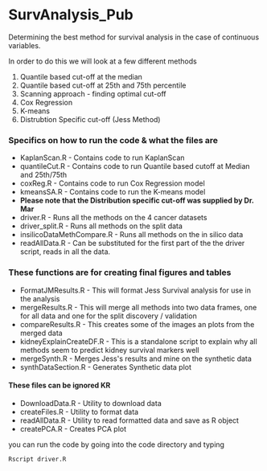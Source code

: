 # SurvAnalysis_Pub
Determining the best method for survival analysis in the case of continuous variables.

In order to do this we will look at a few different methods

1. Quantile based cut-off at the median
2. Quantile based cut-off at 25th and 75th percentile
3. Scanning approach - finding optimal cut-off
4. Cox Regression
5. K-means
6. Distrubtion Specific cut-off (Jess Method)

### Specifics on how to run the code & what the files are

* KaplanScan.R - Contains code to run KaplanScan
* quantileCut.R - Contains code to run Quantile based cutoff at Median and 25th/75th
* coxReg.R - Contains code to run Cox Regression model
* kmeansSA.R - Contains code to run the K-means model
* **Please note that the Distribution specific cut-off was supplied by Dr. Mar**
* driver.R - Runs all the methods on the 4 cancer datasets
* driver_split.R - Runs all methods on the split data
* insilicoDataMethCompare.R - Runs all methods on the in silico data
* readAllData.R - Can be substituted for the first part of the the driver script, reads in all the data. 

### These functions are for creating final figures and tables 

* FormatJMResults.R - This will format Jess Survival analysis for use in the analysis 
* mergeResults.R - This will merge all methods into two data frames, one for all data and one for the split discovery / validation
* compareResults.R - This creates some of the images an plots from the merged data 
* kidneyExplainCreateDF.R - This is a standalone script to explain why all methods seem to predict kidney survival markers well
* mergeSynth.R - Merges Jess's results and mine on the synthetic data
* synthDataSection.R - Generates Synthetic data plot

#### These files can be ignored KR

* DownloadData.R - Utility to download data
* createFiles.R - Utility to format data
* readAllData.R - Utility to read formatted data and save as R object
* createPCA.R - Creates PCA plot









you can run the code by going into the code directory and typing 


```Rscript driver.R ```




